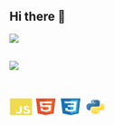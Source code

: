 ## Hi there 👋


 <div style="display: flex; align-items: flex-start;">
  <a href="https://github.com/Arthurlopesc">
    <img height="180em" src="https://github-readme-stats.vercel.app/api?username=Arthurlopesc&show_icons=true&theme=tokyonight&include_all_commits=true&count_private=true"/>
  </a>
  </div>

##
  
  <div style="display: flex; align-items: flex-start;">
  <a href="https://github.com/Arthurlopesc"> 
    <img height="180em" src="https://github-readme-stats.vercel.app/api/top-langs/?username=Arthurlopesc&layout=compact&langs_count=16&theme=tokyonight"/>
  </a>
</div>


##

<div style="display: inline_block"><br>
  <img align="center" alt="Rafa-Js" height="30" width="40" src="https://raw.githubusercontent.com/devicons/devicon/master/icons/javascript/javascript-plain.svg">
  <img align="center" alt="Rafa-HTML" height="30" width="40" src="https://raw.githubusercontent.com/devicons/devicon/master/icons/html5/html5-original.svg">
  <img align="center" alt="Rafa-CSS" height="30" width="40" src="https://raw.githubusercontent.com/devicons/devicon/master/icons/css3/css3-original.svg">
  <img align="center" alt="Rafa-Python" height="30" width="40" src="https://raw.githubusercontent.com/devicons/devicon/master/icons/python/python-original.svg">
</div>

